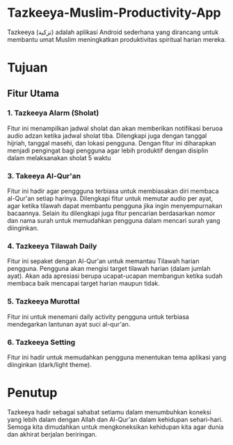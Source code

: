 # Tazkeeya-Muslim-Productivity-App
Tazkeeya (تزكية) adalah aplikasi Android sederhana yang dirancang untuk membantu umat Muslim meningkatkan produktivitas spiritual harian mereka.
# Tujuan

## Fitur Utama
### 1. Tazkeeya Alarm (Sholat)
Fitur ini menampilkan jadwal sholat dan akan memberikan notifikasi beruoa audio adzan ketika jadwal sholat tiba. Dilengkapi juga dengan tanggal hijriah, tanggal masehi, dan lokasi pengguna. Dengan fitur ini diharapkan menjadi pengingat bagi pengguna agar lebih produktif dengan disiplin dalam melaksanakan sholat 5 waktu 
### 3. Takeeya Al-Qur'an
Fitur ini hadir agar penggguna terbiasa untuk membiasakan diri membaca al-Qur'an setiap harinya. Dilengkapi fitur untuk memutar audio per ayat, agar ketika tilawah dapat membantu pengguna jika ingin menyempurnakan bacaannya. Selain itu dilengkapi juga fitur pencarian berdasarkan nomor dan nama surah untuk memudahkan pengguna dalam mencari surah yang diinginkan.
### 4. Tazkeeya Tilawah Daily
Fitur ini sepaket dengan Al-Qur'an untuk memantau Tilawah harian pengguna. Pengguna akan mengisi target tilawah harian (dalam jumlah ayat). Akan ada apresiasi berupa ucapat-ucapan membangun ketika sudah membaca baik mencapai target harian maupun tidak.
### 5. Tazkeeya Murottal
Fitur ini untuk menemani daily activity pengguna untuk terbiasa mendegarkan lantunan ayat suci al-qur'an.
### 6. Tazkeeya Setting
Fitur ini hadir untuk memudahkan pengguna menentukan tema aplikasi yang diinginkan (dark/light theme).
# Penutup
Tazkeeya hadir sebagai sahabat setiamu dalam menumbuhkan koneksi yang lebih dalam dengan Allah dan Al-Qur'an dalam kehidupan sehari-hari. Semoga kita dimudahkan untuk mengkoneksikan kehidupan kita agar dunia dan akhirat berjalan beriringan.
